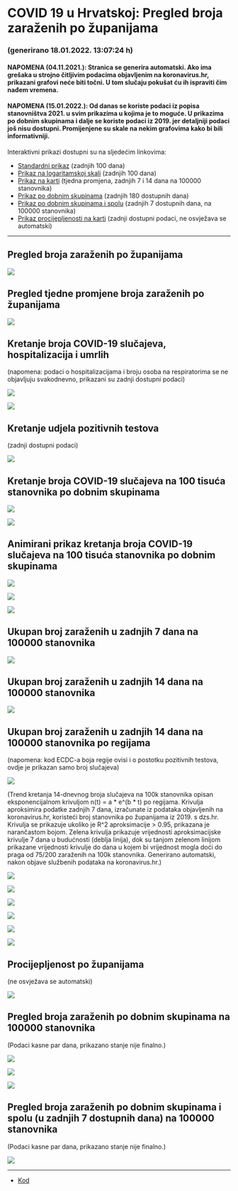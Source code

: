 # COVID 19 u Hrvatskoj: Pregled broja zaraženih po županijama

### (generirano 18.01.2022. 13:07:24 h)

#### NAPOMENA (04.11.2021.): Stranica se generira automatski. Ako ima grešaka u strojno čitljivim podacima objavljenim na koronavirus.hr, prikazani grafovi neće biti točni. U tom slučaju pokušat ću ih ispraviti čim nađem vremena.

#### NAPOMENA (15.01.2022.): Od danas se koriste podaci iz popisa stanovništva 2021. u svim prikazima u kojima je to moguće. U prikazima po dobnim skupinama i dalje se koriste podaci iz 2019. jer detaljniji podaci još nisu dostupni. Promijenjene su skale na nekim grafovima kako bi bili informativniji.

Interaktivni prikazi dostupni su na sljedećim linkovima:

- [Standardni prikaz](html/index.html) (zadnjih 100 dana)
- [Prikaz na logaritamskoj skali](html/index_log.html) (zadnjih 100 dana)
- [Prikaz na karti](html/index_map.html) (tjedna promjena, zadnjih 7 i 14 dana na 100000 stanovnika)
- [Prikaz po dobnim skupinama](html/index_per_age.html) (zadnjih 180 dostupnih dana)
- [Prikaz po dobnim skupinama i spolu](html/index_pyramid.html) (zadnjih 7 dostupnih dana, na 100000 stanovnika)
- [Prikaz procijepljenosti na karti](html/index_vaccination.html) (zadnji dostupni podaci, ne osvježava se automatski)

-----

## Pregled broja zaraženih po županijama

![](img/2022_01_17_line_plots.png)

## Pregled tjedne promjene broja zaraženih po županijama

![](img/2022_01_17_map.png)

## Kretanje broja COVID-19 slučajeva, hospitalizacija i umrlih

(napomena: podaci o hospitalizacijama i broju osoba na respiratorima se ne objavljuju svakodnevno, prikazani su zadnji dostupni podaci)

![](img/2022_01_17_cases_hospitalisations_deaths.png)

![](img/2022_01_17_cases_hospitalisations_deaths_log.png)

## Kretanje udjela pozitivnih testova

(zadnji dostupni podaci)

![](img/2022_01_17_percentage_positive_tests.png)

## Kretanje broja COVID-19 slučajeva na 100 tisuća stanovnika po dobnim skupinama

![](img/2022_01_17_cases_per_age_group_lines.png)

![](img/2022_01_17_cases_per_age_group_lines_log.png)

## Animirani prikaz kretanja broja COVID-19 slučajeva na 100 tisuća stanovnika po dobnim skupinama

![](img/2022_01_17anim_aug_1200.gif)

![](img/anim_cases_2022_01_17_vs_2020.gif)

![](img/2022_01_17all_counties_dots.png)

## Ukupan broj zaraženih u zadnjih 7 dana na 100000 stanovnika

![](img/2022_01_17_map_7_day_per_100k.png)

## Ukupan broj zaraženih u zadnjih 14 dana na 100000 stanovnika

![](img/2022_01_17_map_14_day_per_100k.png)

## Ukupan broj zaraženih u zadnjih 14 dana na 100000 stanovnika po regijama

(napomena: kod ECDC-a boja regije ovisi i o postotku pozitivnih testova, ovdje je prikazan samo broj slučajeva)

![](img/2022_01_17_map_14_day_per_100k_region.png)

(Trend kretanja 14-dnevnog broja slučajeva na 100k stanovnika opisan eksponencijalnom krivuljom n(t) = a * e^(b * t) po regijama. Krivulja aproksimira podatke zadnjih 7 dana, izračunate iz podataka objavljenih na koronavirus.hr, koristeći broj stanovnika po županijama iz 2019. s dzs.hr. Krivulja se prikazuje ukoliko je R^2 aproksimacije > 0.95, prikazana je narančastom bojom. Zelena krivulja prikazuje vrijednosti aproksimacijske krivulje 7 dana u budućnosti (deblja linija), dok su tanjom zelenom linijom prikazane vrijednosti krivulje do dana u kojem bi vrijednost mogla doći do praga od 75/200 zaraženih na 100k stanovnika. Generirano automatski, nakon objave službenih podataka na koronavirus.hr.)

![](img/2022_01_17_current_Jadranska_Hrvatska.png)

![](img/2022_01_17_current_Panonska_Hrvatska.png)

![](img/2022_01_17_current_Grad_Zagreb.png)

![](img/2022_01_17_current_Sjeverna_Hrvatska.png)

![](img/2022_01_17_current_Republika_Hrvatska.png)

![](img/2022_01_17_cases_hospitalisations_deaths_Republika_Hrvatska.png)

## Procijepljenost po županijama

(ne osvježava se automatski)

![](img/2022_01_17_vaccination.png)

## Pregled broja zaraženih po dobnim skupinama na 100000 stanovnika

(Podaci kasne par dana, prikazano stanje nije finalno.)

![](img/2022_01_17_per_age_group.png)

![](img/2022_01_17_per_age_group_all_0.png)

![](img/2022_01_17_per_age_group_all_1.png)

## Pregled broja zaraženih po dobnim skupinama i spolu (u zadnjih 7 dostupnih dana) na 100000 stanovnika

(Podaci kasne par dana, prikazano stanje nije finalno.)

![](img/2022_01_17_pyramid.png)

-----

- [Kod](https://github.com/ppalasek/covid_plots_croatia)

